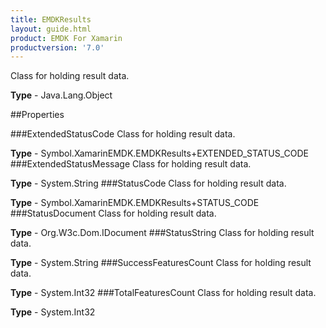 ```yaml
---
title: EMDKResults
layout: guide.html
product: EMDK For Xamarin 
productversion: '7.0' 
---
```

Class for holding result data.

**Type** - Java.Lang.Object

##Properties

###ExtendedStatusCode
Class for holding result data.

**Type** - Symbol.XamarinEMDK.EMDKResults+EXTENDED_STATUS_CODE
###ExtendedStatusMessage
Class for holding result data.

**Type** - System.String
###StatusCode
Class for holding result data.

**Type** - Symbol.XamarinEMDK.EMDKResults+STATUS_CODE
###StatusDocument
Class for holding result data.

**Type** - Org.W3c.Dom.IDocument
###StatusString
Class for holding result data.

**Type** - System.String
###SuccessFeaturesCount
Class for holding result data.

**Type** - System.Int32
###TotalFeaturesCount
Class for holding result data.

**Type** - System.Int32
